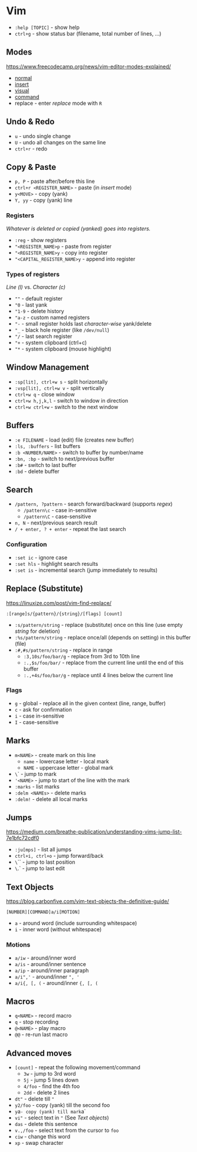 # Vim
- `:help [TOPIC]` - show help
- `ctrl+g` - show status bar (filename, total number of lines, ...)

## Modes
https://www.freecodecamp.org/news/vim-editor-modes-explained/

- [normal](vim-normal.md)
- [insert](vim-insert.md)
- [visual](vim-visual.md)
- [command](vim-command.md)
- replace - enter _replace_ mode with `R`

## Undo & Redo
- `u` - undo single change
- `U` - undo all changes on the same line
- `ctrl+r` - redo

## Copy & Paste
- `p, P` - paste after/before this line
- `ctrl+r <REGISTER_NAME>` - paste (in _insert_ mode)
- `y<MOVE>` - copy (yank)
- `Y, yy` - copy (yank) line

### Registers
_Whatever is deleted or copied (yanked) goes into registers._

- `:reg` - show registers
- `"<REGISTER_NAME>p` - paste from register
- `"<REGISTER_NAME>y` - copy into register
- `"<CAPITAL_REGISTER_NAME>y` - append into register

### Types of registers
_Line (l)_ vs. _Character (c)_

- `""` - default register
- `"0` - last yank
- `"1-9` - delete history
- `"a-z` - custom named registers
- `"-` - small register holds last _character-wise_ yank/delete
- `"_` - black hole register (like `/dev/null`)
- `"/` - last search register
- `"+` - system clipboard (ctrl+c)
- `"*` - system clipboard (mouse highlight)
    
## Window Management
- `:sp[lit], ctrl+w s` - split horizontally
- `:vsp[lit], ctrl+w v` - split vertically  
- `ctrl+w q` - close window
- `ctrl+w h,j,k,l` - switch to window in direction
- `ctrl+w ctrl+w` - switch to the next window

## Buffers
- `:e FILENAME` - load (edit) file (creates new buffer)
- `:ls, :buffers` - list buffers
- `:b <NUMBER/NAME>` - switch to buffer by number/name
- `:bn, :bp` - switch to next/previous buffer  
- `:b#` - switch to last buffer   
- `:bd` - delete buffer

## Search
- `/pattern, ?pattern` - search forward/backward (supports _regex_)
  - `/pattern\c` - case in-sensitive
  - `/pattern\C` - case-sensitive
- `n, N` - next/previous search result
- `/ + enter, ? + enter` - repeat the last search

### Configuration
- `:set ic` - ignore case
- `:set hls` - highlight search results
- `:set is` - incremental search (jump immediately to results)

## Replace (Substitute)
https://linuxize.com/post/vim-find-replace/

```
:[range]s/{pattern}/{string}/[flags] [count]
```

- `:s/pattern/string` - replace (substitute) once on this line (use empty _string_ for deletion)
- `:%s/pattern/string` - replace once/all (depends on setting) in this buffer (file)
- `:#,#s/pattern/string` - replace in range
  - `:3,10s/foo/bar/g` - replace from 3rd to 10th line 
  - `:.,$s/foo/bar/` - replace from the current line until the end of this buffer
  - `:.,+4s/foo/bar/g` - replace until 4 lines below the current line

### Flags
- `g` - global - replace all in the given context (line, range, buffer)
- `c` - ask for confirmation
- `i` - case in-sensitive
- `I` - case-sensitive

## Marks
- `m<NAME>` - create mark on this line
  - `name` - lowercase letter - local mark
  - `NAME` - uppercase letter - global mark
- `\`<NAME>` - jump to mark
- `'<NAME>` - jump to start of the line with the mark
- `:marks` - list marks
- `:delm <NAMEs>` - delete marks
- `:delm!` - delete all local marks
  
## Jumps
https://medium.com/breathe-publication/understanding-vims-jump-list-7e1bfc72cdf0

- `:ju[mps]` - list all jumps
- `ctrl+i, ctrl+o` - jump forward/back
- `\`\`` - jump to last position
- `\`.` - jump to last edit

## Text Objects
https://blog.carbonfive.com/vim-text-objects-the-definitive-guide/

```
[NUMBER][COMMAND]a/i[MOTION]
```
- `a` - around word (include surrounding whitespace)
- `i` - inner word (without whitespace)

### Motions
- `a/iw` - around/inner word
- `a/is` - around/inner sentence
- `a/ip` - around/inner paragraph
- `a/i",'` - around/inner `", '`
- `a/i{, [, (` - around/inner `{, [, (`

## Macros
- `q<NAME>` - record macro
- `q` - stop recording
- `@<NAME>` - play macro
- `@@` - re-run last macro

## Advanced moves
- `[count]` - repeat the following movement/command
  - `3w` - jump to 3rd word
  - `5j` - jump 5 lines down
  - `4/foo` - find the 4th foo
  - `2dd` - delete 2 lines
- `dt"` - delete till `"`
- `y2/foo` - copy (yank) till the second foo
- `y`a` - copy (yank) till mark `a`
- `vi"` - select text in `"` (See _Text objects_)
- `das` - delete this sentence
- `v.,/foo` - select text from the cursor to `foo`
- `ciw` - change this word
- `xp` - swap character
